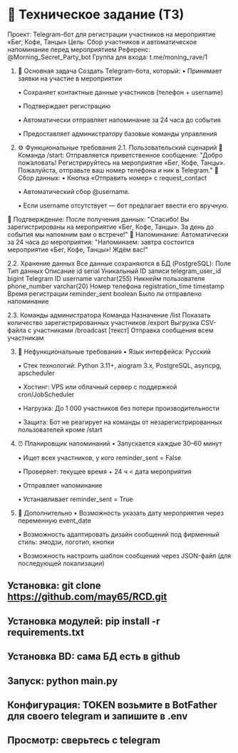 #                📄 Техническое задание (ТЗ)
Проект: Telegram-бот для регистрации участников на мероприятие
 «Бег, Кофе, Танцы»
 Цель: Сбор участников и автоматическое напоминание перед мероприятием
 Референс: @Morning_Secret_Party_bot
 Группа для входа: t.me/moning_rave/1

1. 📌 Основная задача
Создать Telegram-бота, который:
    • Принимает заявки на участие в мероприятии

    • Сохраняет контактные данные участников (телефон + username)

    • Подтверждает регистрацию

    • Автоматически отправляет напоминание за 24 часа до события

    • Предоставляет администратору базовые команды управления


2. ⚙️ Функциональные требования
2.1. Пользовательский сценарий
🔹 Команда /start:
Отправляется приветственное сообщение:
"Добро пожаловать! Регистрируйтесь на мероприятие «Бег, Кофе, Танцы». Пожалуйста, отправьте ваш номер телефона и ник в Telegram."
🔹 Сбор данных:
    • Кнопка «Отправить номер» с request_contact

    • Автоматический сбор @username.

    • Если username отсутствует — бот предлагает ввести его вручную.

🔹 Подтверждение:
После получения данных:
"Спасибо! Вы зарегистрированы на мероприятие «Бег, Кофе, Танцы». За день до события мы напомним вам о встрече!"
🔹 Напоминание:
Автоматически за 24 часа до мероприятия:
"Напоминаем: завтра состоится мероприятие «Бег, Кофе, Танцы»! Ждём вас!"

2.2. Хранение данных
Все данные сохраняются в БД (PostgreSQL):
Поле
Тип данных
Описание
id
serial
Уникальный ID записи
telegram_user_id
bigint
Telegram ID
username
varchar(255)
Никнейм пользователя
phone_number
varchar(20)
Номер телефона
registration_time
timestamp
Время регистрации
reminder_sent
boolean
Было ли отправлено напоминание

2.3. Команды администратора
Команда
Назначение
/list
Показать количество зарегистрированных участников
/export
Выгрузка CSV-файла с участниками
/broadcast [текст]
Отправка сообщения всем участникам

3. 🧱 Нефункциональные требования
    • Язык интерфейса: Русский

    • Стек технологий: Python 3.11+, aiogram 3.x, PostgreSQL, asyncpg, apscheduler

    • Хостинг: VPS или облачный сервер с поддержкой cron/JobScheduler

    • Нагрузка: До 1 000 участников без потери производительности

    • Защита: Бот не реагирует на команды от незарегистрированных пользователей кроме /start


4. ⏰ Планировщик напоминаний
    • Запускается каждые 30–60 минут

    • Ищет всех участников, у кого reminder_sent = False

    • Проверяет: текущее время + 24 ч < дата мероприятия

    • Отправляет напоминание

    • Устанавливает reminder_sent = True


5. 📎 Дополнительно
    • Возможность указать дату мероприятия через переменную event_date

    • Возможность адаптировать дизайн сообщений под фирменный стиль: эмодзи, логотип, кнопки

    • Возможность настроить шаблон сообщений через JSON-файл (для последующей локализации)

## Установка: git clone https://github.com/may65/RCD.git
## Установка модулей: pip install -r requirements.txt
## Установка BD: сама БД есть в github
## Запуск: python main.py
## Конфигурация: TOKEN возьмите в BotFather для своего telegram и запишите в .env
## Просмотр: сверьтесь с telegram 